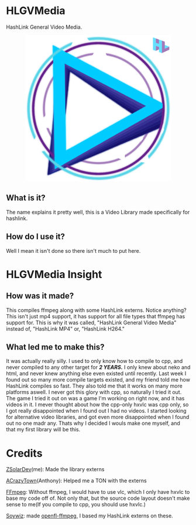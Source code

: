 # HLGVMedia
HashLink General Video Media.
<p align="center">
  <img width="400" src="https://github.com/ZSolarDev/HLGVMedia/blob/main/resource/PromoIcon.png">
</p>


## What is it?
The name explains it pretty well, this is a Video Library made specifically for hashlink.

## How do I use it?
Well I mean it isn't done so there isn't much to put here.

# HLGVMedia Insight
## How was it made?
This compiles ffmpeg along with some HashLink externs. Notice anything? This isn't just mp4 support, it has support for all file types that ffmpeg has support for. This is why it was called, "HashLink General Video Media" instead of, "HashLink MP4" or, "HashLink H264."

## What led me to make this?
It was actually really silly. I used to only know how to compile to cpp, and never compiled to any other target for ***2 YEARS.*** I only knew about neko and html, and never knew anything else even existed until recently. Last week I found out so many more compile targets existed, and my friend told me how HashLink compiles so fast. They also told me that it works on many more platforms aswell. I never got this glory with cpp, so naturally I tried it out. The game I tried it out on was a game I'm working on right now, and it has videos in it. I mever thought about how the cpp-only hxvlc was cpp only, so I got really disappointed when I found out I had no videos. I started looking for alternative video libraries, and got even more disappointed when I found out no one madr any. Thats why I decided I wouls make one myself, and that my first library will be this.

# Credits
[ZSolarDev](https://github.com/ZSolarDev)(me): Made the library externs

[ACrazyTown](https://acrazytown.com/#/home)(Anthony): Helped me a TON with the externs

[FFmpeg](https://www.ffmpeg.org): Without ffmpeg, I would have to use vlc, which I only have hxvlc to base my code off of. Not only that, but the source code layout doesn't make sense to me(If you compile to cpp, you should use hxvlc.)

[Soywiz](https://github.com/soywiz): made [openfl-ffmpeg](https://github.com/soywiz-archive/haxe-openfl-ffmpeg), I based my HashLink externs on these.
